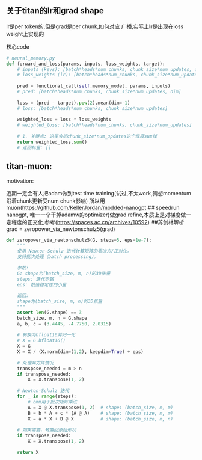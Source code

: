 
## 关于titan的lr和grad shape

lr是per token的,但是grad是per chunk,如何对应
	广播,实际上lr是出现在loss weight上实现的

核心code

```python 
# neural_memory.py
def forward_and_loss(params, inputs, loss_weights, target):
    # inputs (keys): [batch*heads*num_chunks, chunk_size*num_updates, dim] 
    # loss_weights (lr): [batch*heads*num_chunks, chunk_size*num_updates] num_updates这里可以理解为多头,应该是lucidrains自己发挥的
    
    pred = functional_call(self.memory_model, params, inputs)
    # pred: [batch*heads*num_chunks, chunk_size*num_updates, dim]
    
    loss = (pred - target).pow(2).mean(dim=-1)
    # loss: [batch*heads*num_chunks, chunk_size*num_updates]
    
    weighted_loss = loss * loss_weights  
    # weighted_loss: [batch*heads*num_chunks, chunk_size*num_updates]
    
    # 1. 关键点: 这里会把chunk_size*num_updates这个维度sum掉
    return weighted_loss.sum()  
    # 返回标量: []
```



## titan-muon:
motivation:

近期一定会有人把adam做到test time training(试过,不太work,猜想momentum沿着chunk更新受num chunk影响)
所以用muon(https://github.com/KellerJordan/modded-nanogpt ## speedrun nanogpt, 唯一一个干掉adamw的optimizer)做grad refine,本质上是对梯度做一定程度的正交化,参考(https://spaces.ac.cn/archives/10592) ##苏剑林解析
grad = zeropower_via_newtonschulz5(grad) 


```python 
def zeropower_via_newtonschulz5(G, steps=5, eps=1e-7):
    """
    使用 Newton-Schulz 迭代计算矩阵的零次方/正对化。
    支持批次处理（batch processing）。
    
    参数:
    G: shape为(batch_size, m, n)的3D张量
    steps: 迭代步数
    eps: 数值稳定性的小量
    
    返回:
    shape为(batch_size, m, n)的3D张量
    """
    assert len(G.shape) == 3
    batch_size, m, n = G.shape
    a, b, c = (3.4445, -4.7750, 2.0315)
    
    # 转换为bfloat16并归一化
    # X = G.bfloat16()
    X = G
    X = X / (X.norm(dim=(1,2), keepdim=True) + eps)
    
    # 处理非方阵情况
    transpose_needed = m > n
    if transpose_needed:
        X = X.transpose(1, 2)
    
    # Newton-Schulz 迭代
    for _ in range(steps):
        # bmm用于批次矩阵乘法
        A = X @ X.transpose(1, 2)  # shape: (batch_size, m, m)
        B = b * A + c * (A @ A)    # shape: (batch_size, m, m)
        X = a * X + B @ X          # shape: (batch_size, m, n)
    
    # 如果需要，转置回原始形状
    if transpose_needed:
        X = X.transpose(1, 2)
        
    return X
```






